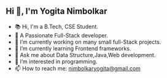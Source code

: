 ## Hi 👋, I'm Yogita Nimbolkar 

- 📚 Hi, I'm a B.Tech, CSE Student.
- 🎯 A Passionate Full-Stack developer.
- 🔭 I’m currently working on many small full-Stack projects.
- 🌱 I’m currently learning Frontend frameworks.
- 💬 Ask me about Data Structure,Java,Web development.
- 👀 I’m interested in programming.
- 📫 How to reach me: nimbolkaryogita@gmail.com 


